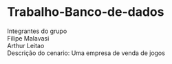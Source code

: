 # Trabalho-Banco-de-dados
Integrantes do grupo <br>
Filipe Malavasi<br>
Arthur Leitao<br>
Descrição do cenario: Uma empresa de venda de jogos
